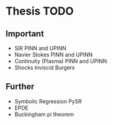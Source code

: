 # Thesis TODO

## Important

- SIR PINN and UPINN
- Navier Stokes PINN and UPINN
- Continuity (Plasma) PINN and UPINN
- Shocks Inviscid Burgers


## Further

- Symbolic Regression PySR
- EPDE
- Buckingham pi theorem
